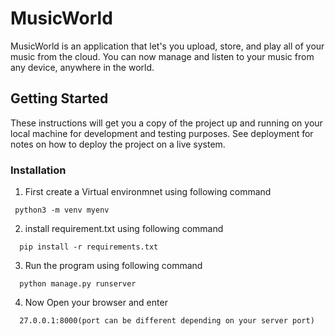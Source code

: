 # MusicWorld
MusicWorld is an application that let's you upload, store, and play all of your
music from the cloud. You can now manage and listen to your music from any device,
anywhere in the world.
## Getting Started

These instructions will get you a copy of the project up and running on your local machine for development and testing purposes. See deployment for notes on how to deploy the project on a live system.

### Installation

 1. First create a Virtual environmnet using following command

  ```
   python3 -m venv myenv
  ```
 2. install requirement.txt using following command
  ```
    pip install -r requirements.txt
  ```
 3. Run the program using following command

  ```
    python manage.py runserver
  ```
 4. Now Open your browser and enter
  ```
    27.0.0.1:8000(port can be different depending on your server port)
  ```
